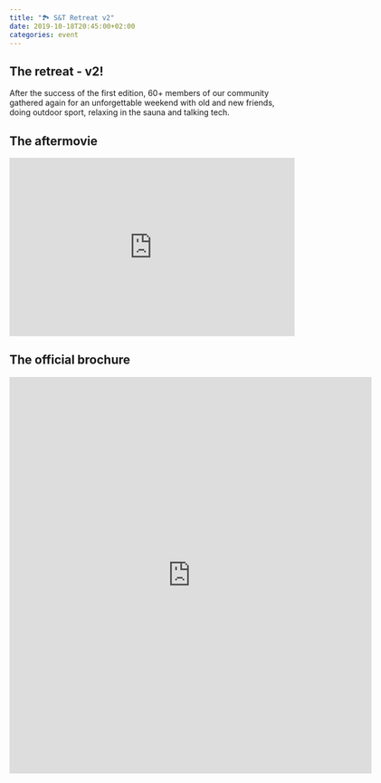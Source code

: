 ```yaml
---
title: "🏞 S&T Retreat v2"
date: 2019-10-18T20:45:00+02:00
categories: event
---
```


## The retreat - v2!

After the success of the first edition, 60+ members of our community gathered again for an unforgettable weekend with old and new friends, doing outdoor sport, relaxing in the sauna and talking tech.

## The aftermovie

<iframe width="100%" height="315" src="https://www.youtube.com/embed/H25jP01VOSw" frameborder="0" allow="accelerometer; autoplay; clipboard-write; encrypted-media; gyroscope; picture-in-picture" allowfullscreen></iframe>

## The official brochure

<iframe src="https://drive.google.com/file/d/1BZUKzEHCbvKrnNV6wNa0-nd2G9TIq6Q8/preview?usp=embed_googleplus" style="border: 0; width: 640; height: 700px;" allowfullscreen></iframe>
